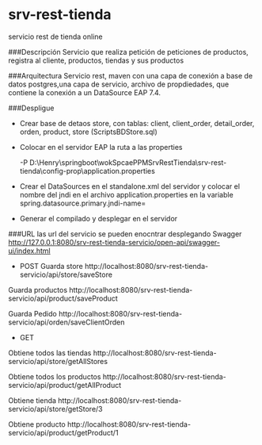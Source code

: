 # srv-rest-tienda
servicio rest de tienda online

###Descripción
Servicio que realiza petición de peticiones de productos, registra al cliente, productos, tiendas y sus productos

###Arquitectura
Servicio rest, maven con una capa de conexión a base de datos postgres,una capa de servicio, archivo de propdiedades, que contiene la conexión a un DataSource EAP 7.4.

###Despligue
- Crear base de detaos store, con tablas: client, client_order, detail_order, orden, product, store (ScriptsBDStore.sql)

- Colocar en el servidor EAP la ruta a las properties

  -P D:\Henry\springboot\wokSpcaePPMSrvRestTienda\srv-rest-tienda\config-prop\application.properties
  
 - Crear el DataSources en el standalone.xml del servidor y colocar el nombre del jndi en el archivo application.properties en la variable 
  spring.datasource.primary.jndi-name=
 
 - Generar el compilado y desplegar en el servidor 

###URL
las url del servicio se pueden enocntrar desplegando Swagger http://127.0.0.1:8080/srv-rest-tienda-servicio/open-api/swagger-ui/index.html

- POST 
Guarda store
http://localhost:8080/srv-rest-tienda-servicio/api/store/saveStore

Guarda productos
http://localhost:8080/srv-rest-tienda-servicio/api/product/saveProduct

Guarda Pedido
http://localhost:8080/srv-rest-tienda-servicio/api/orden/saveClientOrden

- GET

Obtiene todos las tiendas
http://localhost:8080/srv-rest-tienda-servicio/api/store/getAllStores

Obtiene todos los productos
http://localhost:8080/srv-rest-tienda-servicio/api/product/getAllProduct

Obtiene tienda
http://localhost:8080/srv-rest-tienda-servicio/api/store/getStore/3

Obtiene producto
http://localhost:8080/srv-rest-tienda-servicio/api/product/getProduct/1


 


